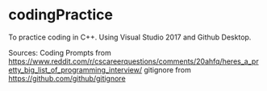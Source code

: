 # codingPractice

To practice coding in C++. Using Visual Studio 2017 and Github Desktop. 

Sources:
Coding Prompts from https://www.reddit.com/r/cscareerquestions/comments/20ahfq/heres_a_pretty_big_list_of_programming_interview/
gitignore from https://github.com/github/gitignore